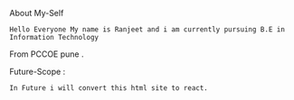 About My-Self

    Hello Everyone My name is Ranjeet and i am currently pursuing B.E in Information Technology

From PCCOE pune .

Future-Scope :

    In Future i will convert this html site to react.
